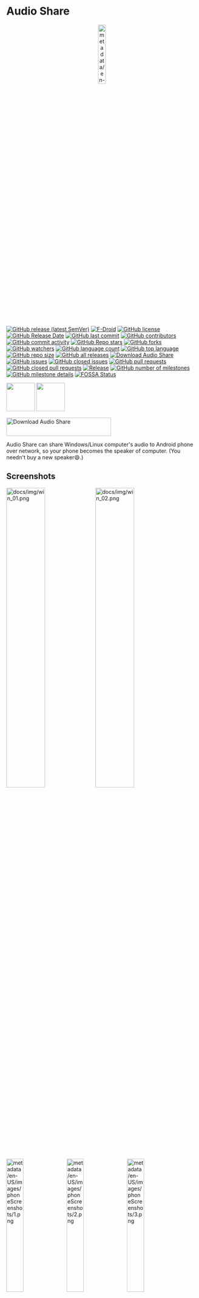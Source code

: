 # Audio Share
<p align="center">
    <img src="metadata/en-US/images/icon.png" width="20%" alt="metadata/en-US/images/icon.png">
</p>

[![GitHub release (latest SemVer)](https://img.shields.io/github/v/release/mkckr0/audio-share?logo=github)](https://github.com/mkckr0/audio-share/releases/latest)
[![F-Droid](https://img.shields.io/f-droid/v/io.github.mkckr0.audio_share_app?logo=F-Droid)](https://f-droid.org/packages/io.github.mkckr0.audio_share_app)
[![GitHub license](https://img.shields.io/github/license/mkckr0/audio-share)](https://img.shields.io/github/license/mkckr0/audio-share)
[![GitHub Release Date](https://img.shields.io/github/release-date/mkckr0/audio-share)](https://img.shields.io/github/release-date/mkckr0/audio-share)
[![GitHub last commit](https://img.shields.io/github/last-commit/mkckr0/audio-share)](https://img.shields.io/github/last-commit/mkckr0/audio-share)
[![GitHub contributors](https://img.shields.io/github/contributors/mkckr0/audio-share)](https://img.shields.io/github/contributors/mkckr0/audio-share)
[![GitHub commit activity](https://img.shields.io/github/commit-activity/y/mkckr0/audio-share)](https://img.shields.io/github/commit-activity/y/mkckr0/audio-share)
[![GitHub Repo stars](https://img.shields.io/github/stars/mkckr0/audio-share?style=flat)](https://img.shields.io/github/stars/mkckr0/audio-share)
[![GitHub forks](https://img.shields.io/github/forks/mkckr0/audio-share?style=flat)](https://img.shields.io/github/forks/mkckr0/audio-share)
[![GitHub watchers](https://img.shields.io/github/watchers/mkckr0/audio-share?style=flat)](https://img.shields.io/github/watchers/mkckr0/audio-share)
[![GitHub language count](https://img.shields.io/github/languages/count/mkckr0/audio-share)](https://img.shields.io/github/languages/count/mkckr0/audio-share)
[![GitHub top language](https://img.shields.io/github/languages/top/mkckr0/audio-share)](https://img.shields.io/github/languages/top/mkckr0/audio-share)
[![GitHub repo size](https://img.shields.io/github/repo-size/mkckr0/audio-share)](https://img.shields.io/github/repo-size/mkckr0/audio-share)
[![GitHub all releases](https://img.shields.io/github/downloads/mkckr0/audio-share/total?logo=github)](https://img.shields.io/github/downloads/mkckr0/audio-share/total)
[![Download Audio Share](https://img.shields.io/sourceforge/dt/audio-share.svg?logo=sourceforge)](https://sourceforge.net/projects/audio-share/files)
[![GitHub issues](https://img.shields.io/github/issues/mkckr0/audio-share)](https://img.shields.io/github/issues/mkckr0/audio-share)
[![GitHub closed issues](https://img.shields.io/github/issues-closed/mkckr0/audio-share)](https://img.shields.io/github/issues-closed/mkckr0/audio-share)
[![GitHub pull requests](https://img.shields.io/github/issues-pr/mkckr0/audio-share)](https://img.shields.io/github/issues-pr/mkckr0/audio-share)
[![GitHub closed pull requests](https://img.shields.io/github/issues-pr-closed/mkckr0/audio-share)](https://img.shields.io/github/issues-pr-closed/mkckr0/audio-share)
[![Release](https://github.com/mkckr0/audio-share/actions/workflows/release.yml/badge.svg)](https://github.com/mkckr0/audio-share/actions/workflows/release.yml)
[![GitHub number of milestones](https://img.shields.io/github/milestones/open/mkckr0/audio-share)](https://github.com/mkckr0/audio-share/milestones?state=open)
[![GitHub milestone details](https://img.shields.io/github/milestones/progress-percent/mkckr0/audio-share/3)](https://github.com/mkckr0/audio-share/milestone/3)
[![FOSSA Status](https://app.fossa.com/api/projects/git%2Bgithub.com%2Fmkckr0%2Faudio-share.svg?type=shield)](https://app.fossa.com/projects/git%2Bgithub.com%2Fmkckr0%2Faudio-share?ref=badge_shield)

<a href="https://github.com/mkckr0/audio-share/releases/latest"><img src="https://raw.githubusercontent.com/Ehviewer-Overhauled/Art/master/get-it-on-github.svg" height="75"></a>
<a href="https://f-droid.org/packages/io.github.mkckr0.audio_share_app"><img src="https://fdroid.gitlab.io/artwork/badge/get-it-on.png" height="75"></a>

<a href="https://sourceforge.net/projects/audio-share/files"><img alt="Download Audio Share" src="https://a.fsdn.com/con/app/sf-download-button?button_size=2x" width=276 height=48></a>

Audio Share can share Windows/Linux computer's audio to Android phone over network, so your phone becomes the speaker of computer. (You needn't buy a new speaker😄.)


## Screenshots

<img src="docs/img/win_01.png" width="45%" alt="docs/img/win_01.png">&nbsp;
<img src="docs/img/win_02.png" width="45%" alt="docs/img/win_02.png">

<img src="metadata/en-US/images/phoneScreenshots/1.png" width="30%" alt="metadata/en-US/images/phoneScreenshots/1.png">&nbsp;
<img src="metadata/en-US/images/phoneScreenshots/2.png" width="30%" alt="metadata/en-US/images/phoneScreenshots/2.png">&nbsp;
<img src="metadata/en-US/images/phoneScreenshots/3.png" width="30%" alt="metadata/en-US/images/phoneScreenshots/3.png"><br/>
<img src="metadata/en-US/images/phoneScreenshots/4.png" width="30%" alt="metadata/en-US/images/phoneScreenshots/4.png">&nbsp;
<img src="metadata/en-US/images/phoneScreenshots/5.png" width="30%" alt="metadata/en-US/images/phoneScreenshots/5.png">


## Requirements
- A PC with Windows or Linux as the server.
    - Windows 10+ x86_64 with latest [Microsoft Visual C++ 2015-2022 Redistributable (x64)](https://learn.microsoft.com/en-us/cpp/windows/latest-supported-vc-redist) ([vc_redist.x64.exe](https://aka.ms/vs/17/release/vc_redist.x64.exe)).
    - Linux with PipeWire.
- The audio player on PC can work normally. That's to say that you should have a sound card and the audio endpoint is in available state. Otherwise, you need some [extra setups](#extra-setups-for-no-audio-endpoint).
- The phone with Android 6.0(API 23)+.
- The network (e.g. Wi-Fi or USB tethering) that the phone can connect with the PC.

## Usage for Windows GUI
- Download APK file and AudioShareServer.exe from [latest release](https://github.com/mkckr0/audio-share/releases/latest).
- Open the AudioShareServer.exe on your computer. The default arguments may work well. But you may still have to check the "Host" part. It's normally the LAN address, such as `192.168.xxx.xxx`. Make sure your phone can connect your computer over this IP address. Then Click "Start Server" button.
- Install APK to your phone and open it. Modify the "Host" part to make sure it's same as the value of previous step, such as `192.168.xxx.xxx`. Click "▶" button and enjoy the audio🎶.


## Usage for Windows/Linux CMD
- Download the `audio-share-server-cmd-windows.zip` for Windows, the `audio-share-server-cmd-linux.tar.gz` for Linux.
- Uncompress the archive file.
- Just run `as-cmd -b` to start the server. It will use the first LAN address as the host with the port `65530` and select a default audio endpoint. Most of the time, it works fine. If not, then use `as-cmd -h` to see the help, and set the proper arguments.
- The Windows will ask you to add firewall rules automatically while Linux won't. So if your Linux distribution enables firewall, you need to configure firewall manually.
- Install APK to your phone and open it. Modify the "Host" part to make sure it's same as the value of previous step, such as `192.168.xxx.xxx`. Click "▶" button and enjoy the audio🎶.


## Configure Firewall Rules on Linux
### Add rules
```sh
address=192.168.3.2 # change it.
port=65530 # change it.
sudo firewall-cmd --add-rich-rule="rule family=ipv4 destination address=$address port port=$port protocol=tcp accept"
sudo firewall-cmd --add-rich-rule="rule family=ipv4 destination address=$address port port=$port protocol=udp accept"
sudo firewall-cmd --runtime-to-permanent
```
### Check rules
```sh
sudo firewall-cmd --list-rich-rules
```
Output:
```sh
rule family="ipv4" destination address="192.168.3.2" port port="65530" protocol="tcp" accept
rule family="ipv4" destination address="192.168.3.2" port port="65530" protocol="udp" accept
```
### Remove rules
```sh
address=192.168.3.2 # change it.
port=65530 # change it.
sudo firewall-cmd --remove-rich-rule="rule family=ipv4 destination address=$address port port=$port protocol=tcp accept"
sudo firewall-cmd --remove-rich-rule="rule family=ipv4 destination address=$address port port=$port protocol=udp accept"
sudo firewall-cmd --runtime-to-permanent
```


## About Audio Format
There are two kinds of audio format:

- Capture audio format
- Transfer audio format

The transfer audio format is uncompressed PCM data and keep same with capture audio format.

You can open `server.log` to see the transfer audio format.
```
[2024-10-26 14:52:48.967] [info] AudioFormat:
encoding: ENCODING_PCM_16BIT
channels: 2
sample_rate: 44100
```
As shown above, the encoding is `16 bit integer PCM`, the channel count is `2`, and sample rate is `44.1kHz`.

On Android, AudioTrack API only support the PCM audio formats listed below:
```
ENCODING_PCM_FLOAT
ENCODING_PCM_8BIT
ENCODING_PCM_16BIT
ENCODING_PCM_24BIT_PACKED
ENCODING_PCM_32BIT
```
https://developer.android.com/reference/android/media/AudioFormat#encoding

Audio Share support these 5 kinds of PCM format, but whether specific format is available depends on the audio endpoint.

On Windows, the default capture audio format depends on the audio endpoint's default format. You may change it by setting Sound Panel(`mmsys.cpl`). In Sound Panel's `Playback` tab, right click one available endpoint, and open Properties Panel, and select `Advanced` tab, and change `Default Format` and click `Apply`. This can be also done in `Realtek Audio Console`, if you use a Realtek audio card. The capture audio format must has the same channels and sample rate with the audio endpoint. So if you want to change them, you can only open Sound Panel and set default format. To be compatible with Linux, the `as-cmd` can still set the `--channels` or `--sample-rate` on Windows. However, it will fallback to the proper audio format, because it doesn't support the expected in most cases.

https://learn.microsoft.com/en-us/windows/win32/coreaudio/device-formats

On Linux, the default capture audio format could have been given by PipeWire completely. However, the default audio encoding may be planar, such as `SPA_AUDIO_FORMAT_F32P`. Android's AudioTrack can't play it. So the default audio encoding is forced to `SPA_AUDIO_FORMAT_F32_LE`(32 bit float PCM with little endian). The default channels and sample rate are untouched and given by PipeWire.

Note that decrease the encoding bitwise or sample rate can decrease network bandwidth, but can also increase the blank noise, also known as audio loss.


## About Volume
The final volume that you hear is affected by the following volume:

- PC system volume.
- Audio player volume on PC.
- Android system media volume.
- "Audio Volume" on Android app.
- "Loudness Enhancer" on Android app.

**They are all independent.** If you max the volume of your PC and audio player, and still feel it's not enough, but don't want to change the Android system volume, you can increase "Loudness Enhancer" on app's Settings. It won't affect the system volume. The "Audio Volume" on app can decrease the volume you hear without changing system volume.

**Too much loudness will hurt your ear!!!** "Loudness Enhancer" has a limit of `3000mB`. It's enough for most cases. If you still need more loudness, just directly change Android system volume.


## Extra Setups for "No Audio Endpoint"
### For Windows
#### Method 1: Make audio endpoint available when speaker doesn't plug in
Realtek sound card can make audio endpoint available when speaker doesn't plug in. Just open Realtek Audio Console, select "Device advanced settings" tab, and switch on "Disable front panel front popup dialog" option. Then the audio endpoint will show up. Other sound card may have similar options. If you can't find, then turn to Method 2.

#### Method 2: Install a third-party virtual audio device driver
At present, I haven't find a way to create virtual audio endpoint. The only way to achieve it is to write a virtual audio device driver. But it need a EV Code Signing Certificate to sign it. Otherwise, user can't install it. I don't want to pay for it. And there are many existed third-party virtual audio device drivers. You can find one or post one that you know at [Virtual Audio Device Driver on Windows](https://github.com/mkckr0/audio-share/discussions/59). Generally, a driver has an INF file. Right click it and click "Install" to install it.

### For Linux
Thanks to PipeWire, it's very easy for Linux to create a virtual audio endpoint, even without a root privilege. Just copy the below config to `~/.config/pipewire/pipewire.conf.d/audio-share-sink.conf`
```
context.objects = [
    {   factory = adapter
        args = {
           factory.name     = support.null-audio-sink
           node.name        = "Audio Share Sink"
           media.class      = Audio/Sink
           object.linger    = true
           audio.position   = [ FL FR ]
           priority.session = 1009
           priority.driver  = 1009
           monitor.channel-volumes = true
           monitor.passthrough = true
        }
    }
]
```
Then run `systemctl --user restart pipewire` to restart the PipeWire service.  
Finally, you can see the added endpoint "Audio Share Sink".
```sh
[abc@localhost ~]$ as-cmd -l
[2024-03-17 22:46:14.563] [info] pipewire header_version: 0.3.48, library_version: 0.3.67
endpoint_list:
        * id: 30   name: Audio Share Sink
total: 1
```


## Known Issues

### The quick settings tile can't start playback directly

[Restrictions on starting a foreground service from the background](https://developer.android.com/develop/background-work/services/foreground-services#bg-access-restrictions)  
Turns off or ignore battery optimizations can let it work.


## Compile from source

- Android App
    - Android Studio will import all dependencies automatically.

- Server MFC
    - vcpkg is required for install dependencies.
    - Run `vcpkg install asio protobuf spdlog[wchar] wil nlohmann-json` to install deps. The vcpkg triplet is `x64-windows-static-md`.
    - Visual Studio 2022 with "Desktop development with C++" workload and "C++ MFC for latest v143 build tools (x86 & x64)" option is required for compiling.

- Server CMD
    - CMake and a compiler support C++20 is required. Linux also need `libpipewire-dev` or `pipewire-devel`.
    - Install vcpkg, and set `VPCKG_ROOT` env. This env is required by `CMakePresets.json`.
    - Run `vcpkg install asio protobuf cxxopts` to install deps. The vcpkg triplet is `x64-windows-static-md` for Windows, `x64-linux` for Linux. In addition, Windows need run `vcpkg install spdlog[wchar] wil`, and Linux need run `vcpkg install spdlog`.
    - Run `cmake --preset linux-Release` to configure.
    - Run `cmake --build --preset linux-Release` to build. The `as-cmd` is located at `out/install/linux-Release/bin/as-cmd`.
    - For Windows, replace `linux` to `windows` in previous two steps.

## Star History

[![Star History Chart](https://api.star-history.com/svg?repos=mkckr0/audio-share&type=Date)](https://star-history.com/#mkckr0/audio-share&Date)

## License
This project is licensed under the [Apache-2.0 license](https://opensource.org/license/apache-2-0) .
```
   Copyright 2022-2024 mkckr0 <https://github.com/mkckr0>

   Licensed under the Apache License, Version 2.0 (the "License");
   you may not use this file except in compliance with the License.
   You may obtain a copy of the License at

       http://www.apache.org/licenses/LICENSE-2.0

   Unless required by applicable law or agreed to in writing, software
   distributed under the License is distributed on an "AS IS" BASIS,
   WITHOUT WARRANTIES OR CONDITIONS OF ANY KIND, either express or implied.
   See the License for the specific language governing permissions and
   limitations under the License.
```

[![FOSSA Status](https://app.fossa.com/api/projects/git%2Bgithub.com%2Fmkckr0%2Faudio-share.svg?type=large)](https://app.fossa.com/projects/git%2Bgithub.com%2Fmkckr0%2Faudio-share?ref=badge_large)


## Used Third-party Libraries

- [Asio](https://github.com/chriskohlhoff/asio) licensed under the [BSL-1.0 license](http://www.boost.org/LICENSE_1_0.txt)
- [nlohmann/json](https://github.com/nlohmann/json) licensed under the [MIT license](https://github.com/nlohmann/json/blob/develop/LICENSE.MIT)
- [WIL](https://github.com/microsoft/wil) licensed under the [MIT license](https://github.com/microsoft/wil/blob/master/LICENSE)
- [Protocol Buffers](https://github.com/protocolbuffers/protobuf) licensed under the [LICENSE](https://github.com/protocolbuffers/protobuf/blob/main/LICENSE)
- [spdlog](https://github.com/gabime/spdlog) licensed under the [MIT license](https://github.com/gabime/spdlog/blob/v1.x/LICENSE)
- [{fmt}](https://github.com/fmtlib/fmt) licensed under the [LICENSE](https://github.com/fmtlib/fmt/blob/master/LICENSE)
- [cxxopts](https://github.com/jarro2783/cxxopts) licensed under the [MIT license](https://github.com/jarro2783/cxxopts/blob/master/LICENSE)
- [PipeWire](https://gitlab.freedesktop.org/pipewire/pipewire) licensed under the [LICENSE](https://gitlab.freedesktop.org/pipewire/pipewire/-/blob/master/LICENSE)
- [Ktor](https://github.com/ktorio/ktor) licensed under the [Apache-2.0 license](http://www.apache.org/licenses/LICENSE-2.0)
- [MaterialKolor](https://github.com/jordond/MaterialKolor) licensed under the [MIT license](https://github.com/jordond/MaterialKolor/blob/main/LICENSE)


## Sponsors

- [Mosklia](https://github.com/Mosklia)
- [YuHuanTin](https://github.com/yuhuantin)
